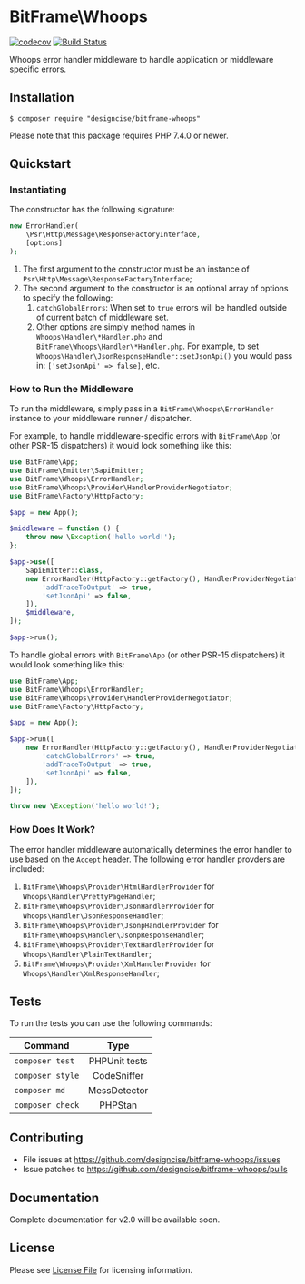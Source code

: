 # BitFrame\Whoops

[![codecov](https://codecov.io/gh/designcise/bitframe-whoops/branch/2.x/graph/badge.svg)](https://codecov.io/gh/designcise/bitframe-whoops)
[![Build Status](https://travis-ci.org/designcise/bitframe-whoops.svg?branch=2.x)](https://travis-ci.org/designcise/bitframe-whoops)

Whoops error handler middleware to handle application or middleware specific errors.

## Installation

```
$ composer require "designcise/bitframe-whoops"
```

Please note that this package requires PHP 7.4.0 or newer.

## Quickstart

### Instantiating

The constructor has the following signature:

```php
new ErrorHandler(
    \Psr\Http\Message\ResponseFactoryInterface,
    [options]
);
```

1. The first argument to the constructor must be an instance of `Psr\Http\Message\ResponseFactoryInterface`;
1. The second argument to the constructor is an optional array of options to specify the following:
    1. `catchGlobalErrors`: When set to `true` errors will be handled outside of current batch of middleware set.
    1. Other options are simply method names in `Whoops\Handler\*Handler.php` and `BitFrame\Whoops\Handler\*Handler.php`. For example, to set `Whoops\Handler\JsonResponseHandler::setJsonApi()` you would pass in: `['setJsonApi' => false]`, etc.

### How to Run the Middleware

To run the middleware, simply pass in a `BitFrame\Whoops\ErrorHandler` instance to your middleware runner / dispatcher.

For example, to handle middleware-specific errors with `BitFrame\App` (or other PSR-15 dispatchers) it would look something like this:

```php
use BitFrame\App;
use BitFrame\Emitter\SapiEmitter;
use BitFrame\Whoops\ErrorHandler;
use BitFrame\Whoops\Provider\HandlerProviderNegotiator;
use BitFrame\Factory\HttpFactory;

$app = new App();

$middleware = function () {
    throw new \Exception('hello world!');
};

$app->use([
    SapiEmitter::class,
    new ErrorHandler(HttpFactory::getFactory(), HandlerProviderNegotiator::class, [
        'addTraceToOutput' => true,
        'setJsonApi' => false,
    ]),
    $middleware,
]);

$app->run();
```

To handle global errors with `BitFrame\App` (or other PSR-15 dispatchers) it would look something like this:

```php
use BitFrame\App;
use BitFrame\Whoops\ErrorHandler;
use BitFrame\Whoops\Provider\HandlerProviderNegotiator;
use BitFrame\Factory\HttpFactory;

$app = new App();

$app->run([
    new ErrorHandler(HttpFactory::getFactory(), HandlerProviderNegotiator::class, [
        'catchGlobalErrors' => true,
        'addTraceToOutput' => true,
        'setJsonApi' => false,
    ]),
]);

throw new \Exception('hello world!');
```

### How Does It Work?

The error handler middleware automatically determines the error handler to use based on the `Accept` header. The following error handler provders are included:

1. `BitFrame\Whoops\Provider\HtmlHandlerProvider` for `Whoops\Handler\PrettyPageHandler`;
1. `BitFrame\Whoops\Provider\JsonHandlerProvider` for `Whoops\Handler\JsonResponseHandler`;
1. `BitFrame\Whoops\Provider\JsonpHandlerProvider` for `BitFrame\Whoops\Handler\JsonpResponseHandler`;
1. `BitFrame\Whoops\Provider\TextHandlerProvider` for `Whoops\Handler\PlainTextHandler`;
1. `BitFrame\Whoops\Provider\XmlHandlerProvider` for `Whoops\Handler\XmlResponseHandler`;

## Tests

To run the tests you can use the following commands:

| Command          | Type            |
| ---------------- |:---------------:|
| `composer test`  | PHPUnit tests   |
| `composer style` | CodeSniffer     |
| `composer md`    | MessDetector    |
| `composer check` | PHPStan         |

## Contributing

* File issues at https://github.com/designcise/bitframe-whoops/issues
* Issue patches to https://github.com/designcise/bitframe-whoops/pulls

## Documentation

Complete documentation for v2.0 will be available soon.

## License

Please see [License File](LICENSE.md) for licensing information.